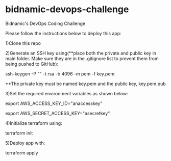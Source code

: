 # bidnamic-devops-challenge
Bidnamic's DevOps Coding Challenge

Please follow the instructions below to deploy this app:

1)Clone this repo

2)Generate an SSH key using(**place both the private and public key in main folder. Make sure they are in the .gitignore list to prevent them from being pushed to GitHub):

  ssh-keygen -P "" -t rsa -b 4096 -m pem -f key.pem              
  
  **The private key must be named key.pem and the public key, key.pem.pub
  
3)Set the required environment variables as shown below:

  export AWS_ACCESS_KEY_ID="anaccesskey"
  
  export AWS_SECRET_ACCESS_KEY="asecretkey"
  
4)Initialize terraform using:

  terraform init
  
5)Deploy app with:

  terraform apply
